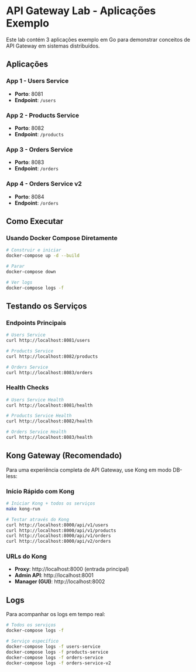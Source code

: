 # API Gateway Lab - Aplicações Exemplo

Este lab contém 3 aplicações exemplo em Go para demonstrar conceitos de API Gateway em sistemas distribuídos.

## Aplicações

### App 1 - Users Service
- **Porto**: 8081
- **Endpoint**: `/users`

### App 2 - Products Service
- **Porto**: 8082
- **Endpoint**: `/products`

### App 3 - Orders Service
- **Porto**: 8083
- **Endpoint**: `/orders`

### App 4 - Orders Service v2
- **Porto**: 8084
- **Endpoint**: `/orders`

## Como Executar

### Usando Docker Compose Diretamente

```bash
# Construir e iniciar
docker-compose up -d --build

# Parar
docker-compose down

# Ver logs
docker-compose logs -f
```

## Testando os Serviços

### Endpoints Principais

```bash
# Users Service
curl http://localhost:8081/users

# Products Service
curl http://localhost:8082/products

# Orders Service
curl http://localhost:8083/orders
```

### Health Checks

```bash
# Users Service Health
curl http://localhost:8081/health

# Products Service Health
curl http://localhost:8082/health

# Orders Service Health
curl http://localhost:8083/health
```

## Kong Gateway (Recomendado)

Para uma experiência completa de API Gateway, use Kong em modo DB-less:

### Início Rápido com Kong

```bash
# Iniciar Kong + todos os serviços
make kong-run

# Testar através do Kong
curl http://localhost:8000/api/v1/users
curl http://localhost:8000/api/v1/products
curl http://localhost:8000/api/v1/orders
curl http://localhost:8000/api/v2/orders
```

### URLs do Kong
- **Proxy**: http://localhost:8000 (entrada principal)
- **Admin API**: http://localhost:8001
- **Manager (GUI)**: http://localhost:8002


## Logs

Para acompanhar os logs em tempo real:

```bash
# Todos os serviços
docker-compose logs -f

# Serviço específico
docker-compose logs -f users-service
docker-compose logs -f products-service
docker-compose logs -f orders-service
docker-compose logs -f orders-service-v2
```